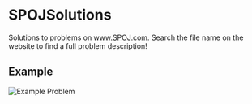 # SPOJSolutions
Solutions to problems on www.SPOJ.com. Search the file name on the website to find a full problem description!

## Example
![Example Problem](https://github.com/austinkeil96/SPOJSolutions/blob/master/SPOJ3.png)
